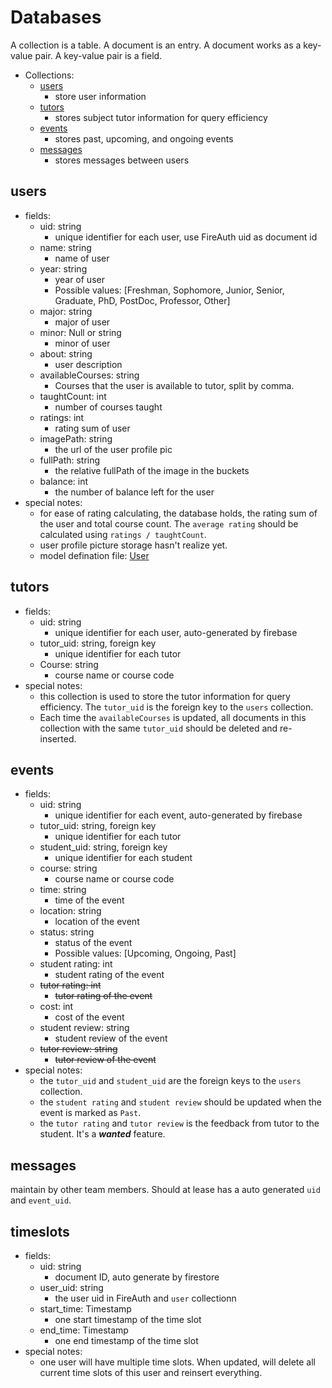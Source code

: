 # Databases

A collection is a table. A document is an entry. A document works as a key-value pair. A key-value pair is a field.

- Collections:
  - [users](#users)
    - store user information
  - [tutors](#tutors)
    - stores subject tutor information for query efficiency
  - [events](#events)
    - stores past, upcoming, and ongoing events
  - [messages](#messages)
    - stores messages between users

## users
- fields:
  - uid: string
    - unique identifier for each user, use FireAuth uid as document id
  - name: string
    - name of user
  - year: string
    - year of user
    - Possible values: [Freshman, Sophomore, Junior, Senior, Graduate, PhD, PostDoc, Professor, Other]
  - major: string
    - major of user
  - minor: Null or string
    - minor of user
  - about: string
    - user description
  - availableCourses: string
    - Courses that the user is available to tutor, split by comma.
  - taughtCount: int
    - number of courses taught
  - ratings: int
    - rating sum of user
  - imagePath: string
    - the url of the user profile pic
  - fullPath: string
    - the relative fullPath of the image in the buckets
  - balance: int
    - the number of balance left for the user
- special notes:
  - for ease of rating calculating, the database holds, the rating sum of the user and total course count. The `average rating` should be calculated using `ratings / taughtCount`.
  - user profile picture storage hasn't realize yet.
  - model defination file: [User](/lib/model/user.dart)

## tutors
- fields:
  - uid: string
    - unique identifier for each user, auto-generated by firebase
  - tutor_uid: string, foreign key
    - unique identifier for each tutor
  - Course: string
    - course name or course code
- special notes:
  - this collection is used to store the tutor information for query efficiency. The `tutor_uid` is the foreign key to the `users` collection.
  - Each time the `availableCourses` is updated, all documents in this collection with the same `tutor_uid` should be deleted and re-inserted.

## events
- fields:
  - uid: string
    - unique identifier for each event, auto-generated by firebase
  - tutor_uid: string, foreign key
    - unique identifier for each tutor
  - student_uid: string, foreign key
    - unique identifier for each student
  - course: string
    - course name or course code
  - time: string
    - time of the event
  - location: string
    - location of the event
  - status: string
    - status of the event
    - Possible values: [Upcoming, Ongoing, Past]
  - student rating: int
    - student rating of the event
  - ~~tutor rating: int~~
    - ~~tutor rating of the event~~
  - cost: int
    - cost of the event
  - student review: string
    - student review of the event
  - ~~tutor review: string~~
    - ~~tutor review of the event~~
- special notes:
  - the `tutor_uid` and `student_uid` are the foreign keys to the `users` collection.
  - the `student rating` and `student review` should be updated when the event is marked as `Past`.
  - the `tutor rating` and `tutor review` is the feedback from tutor to the student. It's a *__wanted__* feature.

## messages
  maintain by other team members. Should at lease has a auto generated `uid` and `event_uid`.

## timeslots
  - fields:
    - uid: string
      - document ID, auto generate by firestore
    - user_uid: string
      - the user uid in FireAuth and `user` collectionn
    - start_time: Timestamp
      - one start timestamp of the time slot
    - end_time: Timestamp
      - one end timestamp of the time slot
  - special notes:
    - one user will have multiple time slots. When updated, will delete all current time slots of this user and reinsert everything.

